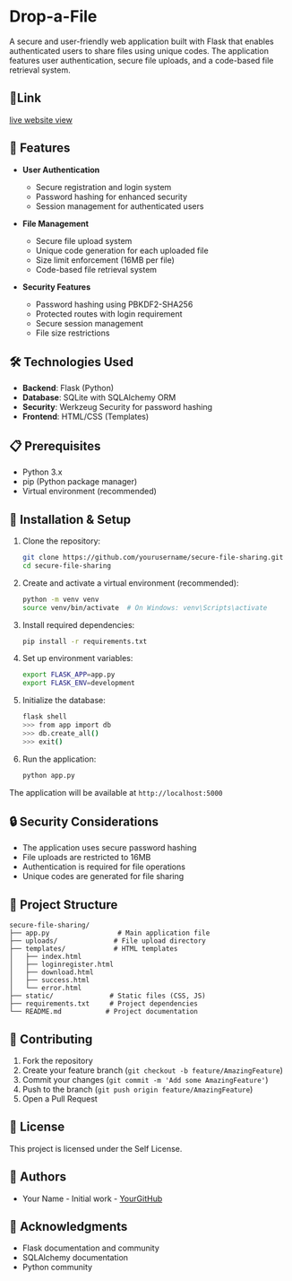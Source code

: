 # Drop-a-File
A secure and user-friendly web application built with Flask that enables authenticated users to share files using unique codes. The application features user authentication, secure file uploads, and a code-based file retrieval system.

## 🔗Link

[live website view ](https://prajwalab.pythonanywhere.com/)

## 🚀 Features

- **User Authentication**
  - Secure registration and login system
  - Password hashing for enhanced security
  - Session management for authenticated users

- **File Management**
  - Secure file upload system
  - Unique code generation for each uploaded file
  - Size limit enforcement (16MB per file)
  - Code-based file retrieval system

- **Security Features**
  - Password hashing using PBKDF2-SHA256
  - Protected routes with login requirement
  - Secure session management
  - File size restrictions

## 🛠️ Technologies Used

- **Backend**: Flask (Python)
- **Database**: SQLite with SQLAlchemy ORM
- **Security**: Werkzeug Security for password hashing
- **Frontend**: HTML/CSS (Templates)

## 📋 Prerequisites

- Python 3.x
- pip (Python package manager)
- Virtual environment (recommended)

## 🔧 Installation & Setup

1. Clone the repository:
   ```bash
   git clone https://github.com/yourusername/secure-file-sharing.git
   cd secure-file-sharing
   ```

2. Create and activate a virtual environment (recommended):
   ```bash
   python -m venv venv
   source venv/bin/activate  # On Windows: venv\Scripts\activate
   ```

3. Install required dependencies:
   ```bash
   pip install -r requirements.txt
   ```

4. Set up environment variables:
   ```bash
   export FLASK_APP=app.py
   export FLASK_ENV=development
   ```

5. Initialize the database:
   ```bash
   flask shell
   >>> from app import db
   >>> db.create_all()
   >>> exit()
   ```

6. Run the application:
   ```bash
   python app.py
   ```

The application will be available at `http://localhost:5000`

## 🔒 Security Considerations

- The application uses secure password hashing
- File uploads are restricted to 16MB
- Authentication is required for file operations
- Unique codes are generated for file sharing

## 📁 Project Structure

```
secure-file-sharing/
├── app.py                 # Main application file
├── uploads/              # File upload directory
├── templates/            # HTML templates
│   ├── index.html
│   ├── loginregister.html
│   ├── download.html
│   ├── success.html
│   └── error.html
├── static/              # Static files (CSS, JS)
├── requirements.txt     # Project dependencies
└── README.md           # Project documentation
```

## 🤝 Contributing

1. Fork the repository
2. Create your feature branch (`git checkout -b feature/AmazingFeature`)
3. Commit your changes (`git commit -m 'Add some AmazingFeature'`)
4. Push to the branch (`git push origin feature/AmazingFeature`)
5. Open a Pull Request

## 📝 License

This project is licensed under the Self License.

## 👥 Authors

- Your Name - Initial work - [YourGitHub](https://github.com/prajwal032004)

## 🙏 Acknowledgments

- Flask documentation and community
- SQLAlchemy documentation
- Python community
